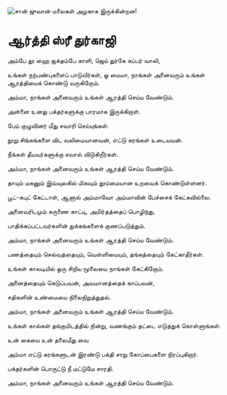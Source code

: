![சான் ஜுவான் மலைகள் அழகாக இருக்கின்றன!](lib/assets/images/artis/img.png "San Juan Mountains")

# ஆர்த்தி ஸ்ரீ துர்காஜி

அம்பே தூ ஹை ஜக்தம்பே காளி, ஜெய் துர்கே கப்பர் வாலி,

உங்கள் நற்பண்புகளைப் பாடுவீர்கள், ஓ மையா, நாங்கள் அனைவரும் உங்கள் ஆரத்தியைக் கொண்டு வருகிறோம்.

அம்மா, நாங்கள் அனைவரும் உங்கள் ஆரத்தி செய்ய வேண்டும்.

அன்னை உனது பக்தர்களுக்கு பாரமாக இருக்கிறாள்.

பேய் குழுவினர் மீது சவாரி செய்யுங்கள்.

நூறு சிங்கங்களை விட வலிமையானவன், எட்டு கரங்கள் உடையவன்.

நீங்கள் தீயவர்களுக்கு சவால் விடுகிறீர்கள்.

அம்மா, நாங்கள் அனைவரும் உங்கள் ஆரத்தி செய்ய வேண்டும்.

தாயும் மகனும் இவ்வுலகில் மிகவும் தூய்மையான உறவைக் கொண்டுள்ளனர்.

பூட்-கபுட் கேட்டாள், ஆனால் அம்மாவோ அம்மாவின் பேச்சைக் கேட்கவில்லை.

அனைவரிடமும் கருணை காட்டி, அமிர்தத்தைப் பொழிந்து,

பாதிக்கப்பட்டவர்களின் துக்கங்களைக் குணப்படுத்தும்.

அம்மா, நாங்கள் அனைவரும் உங்கள் ஆரத்தி செய்ய வேண்டும்.

பணத்தையும் செல்வத்தையும், வெள்ளியையும், தங்கத்தையும் கேட்காதீர்கள்.

உங்கள் காலடியில் ஒரு சிறிய மூலையை நாங்கள் கேட்கிறோம்.

அனைத்தையும் கெடுப்பவன், அவமானத்தைக் காப்பவன்,

சதிகளின் உண்மையை நிலைநிறுத்துதல்.

அம்மா, நாங்கள் அனைவரும் உங்கள் ஆரத்தி செய்ய வேண்டும்.

உங்கள் கால்கள் தங்குமிடத்தில் நின்று, வணங்கும் தட்டை எடுத்துக் கொள்ளுங்கள்.

உன் கையை உன் தலைமீது வை

அம்மா எட்டு கரங்களுடன் இரண்டு பக்தி சாறு கோப்பைகளை நிரப்புகிறார்.

பக்தர்களின் பொருட்டு நீ மட்டுமே சாரதி.

அம்மா, நாங்கள் அனைவரும் உங்கள் ஆரத்தி செய்ய வேண்டும்.